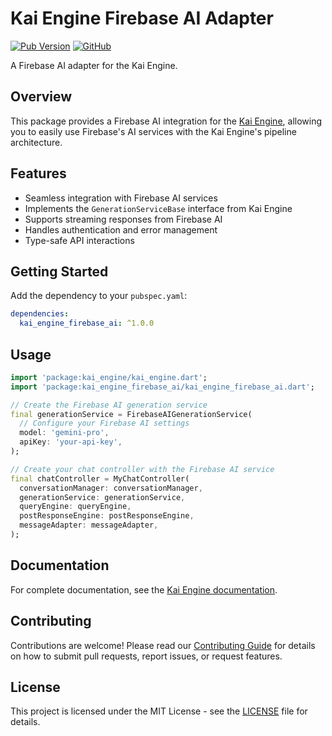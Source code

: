 # Kai Engine Firebase AI Adapter

[![Pub Version](https://img.shields.io/pub/v/kai_engine_firebase_ai)](https://pub.dev/packages/kai_engine_firebase_ai)
[![GitHub](https://img.shields.io/github/license/pckimlong/kai_engine)](https://github.com/pckimlong/kai_engine/blob/main/LICENSE)

A Firebase AI adapter for the Kai Engine.

## Overview

This package provides a Firebase AI integration for the [Kai Engine](https://pub.dev/packages/kai_engine), allowing you to easily use Firebase's AI services with the Kai Engine's pipeline architecture.

## Features

- Seamless integration with Firebase AI services
- Implements the `GenerationServiceBase` interface from Kai Engine
- Supports streaming responses from Firebase AI
- Handles authentication and error management
- Type-safe API interactions

## Getting Started

Add the dependency to your `pubspec.yaml`:

```yaml
dependencies:
  kai_engine_firebase_ai: ^1.0.0
```

## Usage

```dart
import 'package:kai_engine/kai_engine.dart';
import 'package:kai_engine_firebase_ai/kai_engine_firebase_ai.dart';

// Create the Firebase AI generation service
final generationService = FirebaseAIGenerationService(
  // Configure your Firebase AI settings
  model: 'gemini-pro',
  apiKey: 'your-api-key',
);

// Create your chat controller with the Firebase AI service
final chatController = MyChatController(
  conversationManager: conversationManager,
  generationService: generationService,
  queryEngine: queryEngine,
  postResponseEngine: postResponseEngine,
  messageAdapter: messageAdapter,
);
```

## Documentation

For complete documentation, see the [Kai Engine documentation](https://github.com/pckimlong/kai_engine).

## Contributing

Contributions are welcome! Please read our [Contributing Guide](../../CONTRIBUTING.md) for details on how to submit pull requests, report issues, or request features.

## License

This project is licensed under the MIT License - see the [LICENSE](../../LICENSE) file for details.